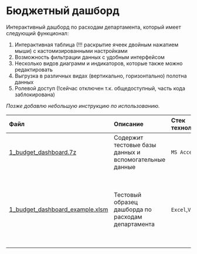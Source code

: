 # Бюджетный дашборд
Интерактивный дашборд по расходам департамента, который имеет следующий функционал:
1) Интерактивная таблица (!!! раскрытие ячеек двойным нажатием мыши) с кастомизированными настройками
2) Возможность фильтрации данных с удобным интерфейсом
3) Несколько видов диаграмм и индикаторов, которые также можно редактировать
4) Выгрузка в различных видах (вертикально, горизонтально) полотна данных
5) Ролевой доступ (!сейчас отключен т.к. общедоступный, часть кода заблокирована)

*Позже добавлю небольшую инструкцию по использованию.*

| Файл | Описание | Стек технологий | Дополнительно | 
| :---------------------- | :---------------------- | :---------------------- | :---------------------- |
| [1_budget_dashboard.7z](https://github.com/alexanderzmv2/working_files/raw/main/1_budget_dashboard/1_budget_dashboard.7z) | Содержит тестовые базы данных и вспомогательные данные | `MS Access` | Распаковать в папку "C:\dht_projects\\" |
| [1_budget_dashboard_example.xlsm](https://github.com/alexanderzmv2/working_files/raw/main/1_budget_dashboard/1_budget_dashboard_example.xlsm) | Тестовый образец дашборда по расходам департамента | `Excel`,`VBA`,`SQL` | Сохранять в любом для вас месте. После запуска необходимо нажать "Включить содержимое", чтобы работали макросы|
